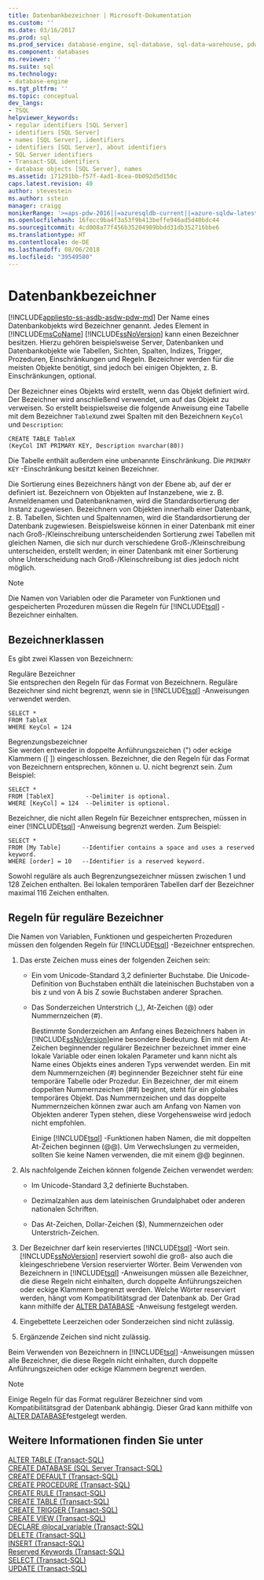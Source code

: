 ```yaml
---
title: Datenbankbezeichner | Microsoft-Dokumentation
ms.custom: ''
ms.date: 03/16/2017
ms.prod: sql
ms.prod_service: database-engine, sql-database, sql-data-warehouse, pdw
ms.component: databases
ms.reviewer: ''
ms.suite: sql
ms.technology:
- database-engine
ms.tgt_pltfrm: ''
ms.topic: conceptual
dev_langs:
- TSQL
helpviewer_keywords:
- regular identifiers [SQL Server]
- identifiers [SQL Server]
- names [SQL Server], identifiers
- identifiers [SQL Server], about identifiers
- SQL Server identifiers
- Transact-SQL identifiers
- database objects [SQL Server], names
ms.assetid: 171291bb-f57f-4ad1-8cea-0b092d5d150c
caps.latest.revision: 40
author: stevestein
ms.author: sstein
manager: craigg
monikerRange: '>=aps-pdw-2016||=azuresqldb-current||=azure-sqldw-latest||>=sql-server-2016||=sqlallproducts-allversions||>=sql-server-linux-2017'
ms.openlocfilehash: 16fecc9ba4f3a53f9b413beffe946ad5d40bdc44
ms.sourcegitcommit: 4cd008a77f456b35204989bbdd31db352716bbe6
ms.translationtype: HT
ms.contentlocale: de-DE
ms.lasthandoff: 08/06/2018
ms.locfileid: "39549580"
---
```

# <a name="database-identifiers"></a>Datenbankbezeichner
[!INCLUDE[appliesto-ss-asdb-asdw-pdw-md](../../includes/appliesto-ss-asdb-asdw-pdw-md.md)]
  Der Name eines Datenbankobjekts wird Bezeichner genannt. Jedes Element in [!INCLUDE[msCoName](../../includes/msconame-md.md)] [!INCLUDE[ssNoVersion](../../includes/ssnoversion-md.md)] kann einen Bezeichner besitzen. Hierzu gehören beispielsweise Server, Datenbanken und Datenbankobjekte wie Tabellen, Sichten, Spalten, Indizes, Trigger, Prozeduren, Einschränkungen und Regeln. Bezeichner werden für die meisten Objekte benötigt, sind jedoch bei einigen Objekten, z. B. Einschränkungen, optional.  
  
 Der Bezeichner eines Objekts wird erstellt, wenn das Objekt definiert wird. Der Bezeichner wird anschließend verwendet, um auf das Objekt zu verweisen. So erstellt beispielsweise die folgende Anweisung eine Tabelle mit dem Bezeichner `TableX`und zwei Spalten mit den Bezeichnern `KeyCol` und `Description`:  
  
```  
CREATE TABLE TableX  
(KeyCol INT PRIMARY KEY, Description nvarchar(80))  
```  
  
 Die Tabelle enthält außerdem eine unbenannte Einschränkung. Die `PRIMARY KEY` -Einschränkung besitzt keinen Bezeichner.  
  
 Die Sortierung eines Bezeichners hängt von der Ebene ab, auf der er definiert ist. Bezeichnern von Objekten auf Instanzebene, wie z. B. Anmeldenamen und Datenbanknamen, wird die Standardsortierung der Instanz zugewiesen. Bezeichnern von Objekten innerhalb einer Datenbank, z. B. Tabellen, Sichten und Spaltennamen, wird die Standardsortierung der Datenbank zugewiesen. Beispielsweise können in einer Datenbank mit einer nach Groß-/Kleinschreibung unterscheidenden Sortierung zwei Tabellen mit gleichen Namen, die sich nur durch verschiedene Groß-/Kleinschreibung unterscheiden, erstellt werden; in einer Datenbank mit einer Sortierung ohne Unterscheidung nach Groß-/Kleinschreibung ist dies jedoch nicht möglich.  
  
> [!NOTE]  
>  Die Namen von Variablen oder die Parameter von Funktionen und gespeicherten Prozeduren müssen die Regeln für [!INCLUDE[tsql](../../includes/tsql-md.md)] -Bezeichner einhalten.  
  
## <a name="classes-of-identifiers"></a>Bezeichnerklassen  
 Es gibt zwei Klassen von Bezeichnern:  
  
 Reguläre Bezeichner  
 Sie entsprechen den Regeln für das Format von Bezeichnern. Reguläre Bezeichner sind nicht begrenzt, wenn sie in [!INCLUDE[tsql](../../includes/tsql-md.md)] -Anweisungen verwendet werden.  
  
```  
SELECT *  
FROM TableX  
WHERE KeyCol = 124  
```  
  
 Begrenzungsbezeichner  
 Sie werden entweder in doppelte Anführungszeichen (") oder eckige Klammern ([ ]) eingeschlossen. Bezeichner, die den Regeln für das Format von Bezeichnern entsprechen, können u. U. nicht begrenzt sein. Zum Beispiel:  
  
```  
SELECT *  
FROM [TableX]         --Delimiter is optional.  
WHERE [KeyCol] = 124  --Delimiter is optional.  
```  
  
 Bezeichner, die nicht allen Regeln für Bezeichner entsprechen, müssen in einer [!INCLUDE[tsql](../../includes/tsql-md.md)] -Anweisung begrenzt werden. Zum Beispiel:  
  
```  
SELECT *  
FROM [My Table]      --Identifier contains a space and uses a reserved keyword.  
WHERE [order] = 10   --Identifier is a reserved keyword.  
```  
  
 Sowohl reguläre als auch Begrenzungsezeichner müssen zwischen 1 und 128 Zeichen enthalten. Bei lokalen temporären Tabellen darf der Bezeichner maximal 116 Zeichen enthalten.  
  
## <a name="rules-for-regular-identifiers"></a>Regeln für reguläre Bezeichner  
 Die Namen von Variablen, Funktionen und gespeicherten Prozeduren müssen den folgenden Regeln für [!INCLUDE[tsql](../../includes/tsql-md.md)] -Bezeichner entsprechen.  
  
1.  Das erste Zeichen muss eines der folgenden Zeichen sein:  
  
    -   Ein vom Unicode-Standard 3,2 definierter Buchstabe. Die Unicode-Definition von Buchstaben enthält die lateinischen Buchstaben von a bis z und von A bis Z sowie Buchstaben anderer Sprachen.  
  
    -   Das Sonderzeichen Unterstrich (_), At-Zeichen (@) oder Nummernzeichen (#).  
  
         Bestimmte Sonderzeichen am Anfang eines Bezeichners haben in [!INCLUDE[ssNoVersion](../../includes/ssnoversion-md.md)]eine besondere Bedeutung. Ein mit dem At-Zeichen beginnender regulärer Bezeichner bezeichnet immer eine lokale Variable oder einen lokalen Parameter und kann nicht als Name eines Objekts eines anderen Typs verwendet werden. Ein mit dem Nummernzeichen (#) beginnender Bezeichner steht für eine temporäre Tabelle oder Prozedur. Ein Bezeichner, der mit einem doppelten Nummernzeichen (##) beginnt, steht für ein globales temporäres Objekt. Das Nummernzeichen und das doppelte Nummernzeichen können zwar auch am Anfang von Namen von Objekten anderer Typen stehen, diese Vorgehensweise wird jedoch nicht empfohlen.  
  
         Einige [!INCLUDE[tsql](../../includes/tsql-md.md)] -Funktionen haben Namen, die mit doppelten At-Zeichen beginnen (@@). Um Verwechslungen zu vermeiden, sollten Sie keine Namen verwenden, die mit einem @@ beginnen.  
  
2.  Als nachfolgende Zeichen können folgende Zeichen verwendet werden:  
  
    -   Im Unicode-Standard 3,2 definierte Buchstaben.  
  
    -   Dezimalzahlen aus dem lateinischen Grundalphabet oder anderen nationalen Schriften.  
  
    -   Das At-Zeichen, Dollar-Zeichen ($), Nummernzeichen oder Unterstrich-Zeichen.  
  
3.  Der Bezeichner darf kein reserviertes [!INCLUDE[tsql](../../includes/tsql-md.md)] -Wort sein. [!INCLUDE[ssNoVersion](../../includes/ssnoversion-md.md)] reserviert sowohl die groß- also auch die kleingeschriebene Version reservierter Wörter. Beim Verwenden von Bezeichnern in [!INCLUDE[tsql](../../includes/tsql-md.md)] -Anweisungen müssen alle Bezeichner, die diese Regeln nicht einhalten, durch doppelte Anführungszeichen oder eckige Klammern begrenzt werden. Welche Wörter reserviert werden, hängt vom Kompatibilitätsgrad der Datenbank ab. Der Grad kann mithilfe der [ALTER DATABASE](../../t-sql/statements/alter-database-transact-sql-compatibility-level.md) -Anweisung festgelegt werden.  
  
4.  Eingebettete Leerzeichen oder Sonderzeichen sind nicht zulässig.  
  
5.  Ergänzende Zeichen sind nicht zulässig.  
  
 Beim Verwenden von Bezeichnern in [!INCLUDE[tsql](../../includes/tsql-md.md)] -Anweisungen müssen alle Bezeichner, die diese Regeln nicht einhalten, durch doppelte Anführungszeichen oder eckige Klammern begrenzt werden.  
  
> [!NOTE]  
>  Einige Regeln für das Format regulärer Bezeichner sind vom Kompatibilitätsgrad der Datenbank abhängig. Dieser Grad kann mithilfe von [ALTER DATABASE](../../t-sql/statements/alter-database-transact-sql-compatibility-level.md)festgelegt werden.  
  
## <a name="see-also"></a>Weitere Informationen finden Sie unter  
 [ALTER TABLE &#40;Transact-SQL&#41;](../../t-sql/statements/alter-table-transact-sql.md)   
 [CREATE DATABASE &#40;SQL Server Transact-SQL&#41;](../../t-sql/statements/create-database-sql-server-transact-sql.md)   
 [CREATE DEFAULT &#40;Transact-SQL&#41;](../../t-sql/statements/create-default-transact-sql.md)   
 [CREATE PROCEDURE &#40;Transact-SQL&#41;](../../t-sql/statements/create-procedure-transact-sql.md)   
 [CREATE RULE &#40;Transact-SQL&#41;](../../t-sql/statements/create-rule-transact-sql.md)   
 [CREATE TABLE &#40;Transact-SQL&#41;](../../t-sql/statements/create-table-transact-sql.md)   
 [CREATE TRIGGER &#40;Transact-SQL&#41;](../../t-sql/statements/create-trigger-transact-sql.md)   
 [CREATE VIEW &#40;Transact-SQL&#41;](../../t-sql/statements/create-view-transact-sql.md)   
 [DECLARE @local_variable &#40;Transact-SQL&#41;](../../t-sql/language-elements/declare-local-variable-transact-sql.md)   
 [DELETE &#40;Transact-SQL&#41;](../../t-sql/statements/delete-transact-sql.md)   
 [INSERT &#40;Transact-SQL&#41;](../../t-sql/statements/insert-transact-sql.md)   
 [Reserved Keywords &#40;Transact-SQL&#41;](../../t-sql/language-elements/reserved-keywords-transact-sql.md)   
 [SELECT &#40;Transact-SQL&#41;](../../t-sql/queries/select-transact-sql.md)   
 [UPDATE &#40;Transact-SQL&#41;](../../t-sql/queries/update-transact-sql.md)  
  
  
